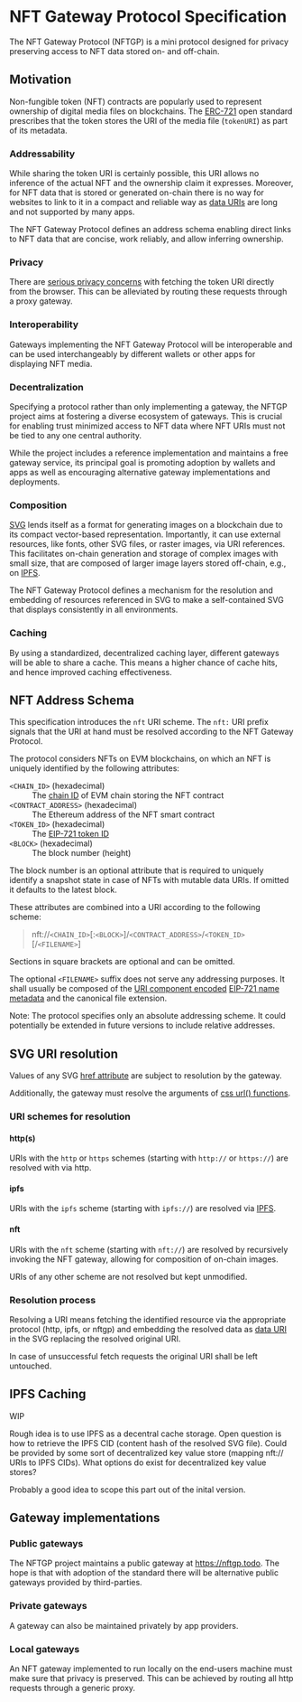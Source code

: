 # NFT Gateway Protocol Specification

The NFT Gateway Protocol (NFTGP) is a mini protocol designed for privacy preserving access to NFT data stored on- and off-chain.

## Motivation

Non-fungible token (NFT) contracts are popularly used to represent ownership of digital media files on blockchains.
The [ERC-721](https://eips.ethereum.org/EIPS/eip-721) open standard prescribes that the token stores the URI of the media file (`tokenURI`) as part of its metadata.

### Addressability

While sharing the token URI is certainly possible, this URI allows no inference of the actual NFT and the ownership claim it expresses.
Moreover, for NFT data that is stored or generated on-chain there is no way for websites to link to it in a compact and reliable way as [data URIs](https://en.wikipedia.org/wiki/Data_URI_scheme) are long and not supported by many apps.

The NFT Gateway Protocol defines an address schema enabling direct links to NFT data that are concise, work reliably, and allow inferring ownership.

### Privacy

There are [serious privacy concerns](https://medium.com/@alxlpsc/critical-privacy-vulnerability-getting-exposed-by-metamask-693c63c2ce94) with fetching the token URI directly from the browser.
This can be alleviated by routing these requests through a proxy gateway.

### Interoperability

Gateways implementing the NFT Gateway Protocol will be interoperable and can be used interchangeably by different wallets or other apps for displaying NFT media.

### Decentralization

Specifying a protocol rather than only implementing a gateway, the NFTGP project aims at fostering a diverse ecosystem of gateways.
This is crucial for enabling trust minimized access to NFT data where NFT URIs must not be tied to any one central authority.

While the project includes a reference implementation and maintains a free gateway service, its principal goal is promoting adoption by wallets and apps as well as encouraging alternative gateway implementations and deployments.

### Composition

[SVG](https://www.w3.org/TR/SVG/) lends itself as a format for generating images on a blockchain due to its compact vector-based representation.
Importantly, it can use external resources, like fonts, other SVG files, or raster images, via URI references.
This facilitates on-chain generation and storage of complex images with small size, that are composed of larger image layers stored off-chain, e.g., on [IPFS](https://ipfs.io).

The NFT Gateway Protocol defines a mechanism for the resolution and embedding of resources referenced in SVG to make a self-contained SVG that displays consistently in all environments.

### Caching

By using a standardized, decentralized caching layer, different gateways will be able to share a cache.
This means a higher chance of cache hits, and hence improved caching effectiveness.


## NFT Address Schema

This specification introduces the `nft` URI scheme.
The `nft:` URI prefix signals that the URI at hand must be resolved according to the NFT Gateway Protocol.

The protocol considers NFTs on EVM blockchains, on which an NFT is uniquely identified by the following attributes:

<dl>
  <dt><code>&lt;CHAIN_ID&gt;</code> (hexadecimal)</dt>
  <dd>The <a href="https://github.com/ethereum/EIPs/blob/master/EIPS/eip-155.md">chain ID</a> of EVM chain storing the NFT contract</dd>
  <dt><code>&lt;CONTRACT_ADDRESS&gt;</code> (hexadecimal)</dt>
  <dd>The Ethereum address of the NFT smart contract</dd>
  <dt><code>&lt;TOKEN_ID&gt;</code> (hexadecimal)</dt>
  <dd>The <a href="https://eips.ethereum.org/EIPS/eip-721">EIP-721 token ID</a></dd>
  <dt><code>&lt;BLOCK&gt;</code> (hexadecimal)</dt>
  <dd>The block number (height)</dd>
</dl>

The block number is an optional attribute that is required to uniquely identify a snapshot state in case of NFTs with mutable data URIs.
If omitted it defaults to the latest block.

These attributes are combined into a URI according to the following scheme:

> nft://`<CHAIN_ID>`\[:`<BLOCK>`\]/`<CONTRACT_ADDRESS>`/`<TOKEN_ID>`\[/`<FILENAME>`\]

Sections in square brackets are optional and can be omitted.

The optional `<FILENAME>` suffix does not serve any addressing purposes.
It shall usually be composed of the [URI component encoded](https://developer.mozilla.org/en-US/docs/Web/JavaScript/Reference/Global_Objects/encodeURIComponent) [EIP-721 name metadata](https://eips.ethereum.org/EIPS/eip-721) and the canonical file extension.

Note: The protocol specifies only an absolute addressing scheme.
It could potentially be extended in future versions to include relative addresses.

## SVG URI resolution

Values of any SVG [href attribute](https://developer.mozilla.org/en-US/docs/Web/SVG/Attribute/href) are subject to resolution by the gateway.

Additionally, the gateway must resolve the arguments of [css url() functions](https://developer.mozilla.org/en-US/docs/Web/CSS/url).

### URI schemes for resolution

#### http(s)

URIs with the `http` or `https` schemes (starting with `http://` or `https://`) are resolved with via http.

#### ipfs

URIs with the `ipfs` scheme (starting with `ipfs://`) are resolved via [IPFS](https://ipfs.io).

#### nft

URIs with the `nft` scheme (starting with `nft://`) are resolved by recursively invoking the NFT gateway, allowing for composition of on-chain images.

URIs of any other scheme are not resolved but kept unmodified.

### Resolution process

Resolving a URI means fetching the identified resource via the appropriate protocol (http, ipfs, or nftgp) and embedding the resolved data as [data URI](https://en.wikipedia.org/wiki/Data_URI_scheme) in the SVG replacing the resolved original URI.

In case of unsuccessful fetch requests the original URI shall be left untouched.

## IPFS Caching

WIP

Rough idea is to use IPFS as a decentral cache storage.
Open question is how to retrieve the IPFS CID (content hash of the resolved SVG file).
Could be provided by some sort of decentralized key value store (mapping nft:// URIs to IPFS CIDs).
What options do exist for decentralized key value stores?

Probably a good idea to scope this part out of the inital version.

## Gateway implementations

### Public gateways

The NFTGP project maintains a public gateway at https://nftgp.todo.
The hope is that with adoption of the standard there will be alternative public gateways provided by third-parties.

### Private gateways

A gateway can also be maintained privately by app providers.

### Local gateways

An NFT gateway implemented to run locally on the end-users machine must make sure that privacy is preserved.
This can be achieved by routing all http requests through a generic proxy.


